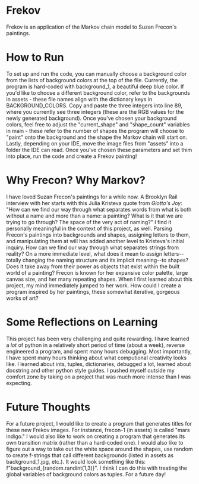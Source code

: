 # Frekov
 Frekov is an application of the Markov chain model to Suzan Frecon's paintings.
 
# How to Run

To set up and run the code, you can manually choose a background color from the lists of
background colors at the top of the file. Currently, the program is hard-coded with 
background_1, a beautiful deep blue color. If you'd like to choose a different background
color, refer to the backgrounds in assets - these file names align with the dictionary
keys in BACKGROUND_COLORS. Copy and paste the three integers into line 89, where you
currently see three integers (these are the RGB values for the newly generated background).
Once you've chosen your background colors, feel free to adjust the "current_shape" 
and "shape_count" variables in main - these refer to the number of shapes the program will 
choose to "paint" onto the background and the shape the Markov chain will start on. Lastly,
depending on your IDE, move the image files from "assets" into a folder the IDE can read.
Once you've chosen these parameters and set thim into place, run the code and create a 
Frekov painting!

# Why Frecon? Why Markov?

I have loved Suzan Frecon's paintings for a while now. A Brooklyn Rail interview with
her starts with this Julia Kristeva quote from *Giotto's Joy*: "How can we find our way 
through what separates words from what is both without a name and more than a name: 
a painting? What is it that we are trying to go through? The space of the very act of naming?"
I find it personally meaningful in the context of this project, as well. Parsing Frecon's
paintings into backgrounds and shapes, assigning letters to them, and manipulating them
at will has added another level to Kristeva's initial inquiry. How can we find our way
through what separates strings from reality? On a more immediate level, what does it mean
to assign letters--totally changing the naming structure and its implicit meaning--to shapes?
Does it take away from their power as objects that exist within the built world of a painting?
Frecon is known for her expansive color palette, large canvas size, and her many repeating
shapes. When I first learned about this project, my mind immediately jumped to her work. How
could I create a program inspired by her paintings, these somewhat iterative, gorgeous works
of art? 

# Some Reflections on Learning

This project has been very challenging and quite rewarding. I have learned a *lot* of 
python in a relatively short period of time (about a week), reverse engineered a program,
and spent many hours debugging. Most importantly, I have spent many hours thinking about what
computional creativity looks like. I learned about ints, tuples, dictionaries, debugged a lot,
learned about docstring and other python style guides. I pushed myself outside my comfort zone
by taking on a project that was much more intense than I was expecting. 

# Future Thoughts

For a future project, I would like to create a program that generates titles for these
new Frekov images. For instance, frecon-1 (in assets) is called "mars indigo." I would also
like to work on creating a program that generates its own transition matrix (rather than a
hard-coded one). I would also like to figure out a way to take out the white space around the 
shapes, use random to create f-strings that call different backgrounds (listed in assets as
background_1.jpg, etc.). It would look something like this: f"background_{random.randint(1,3)}". 
I think I can do this with treating the global variables of background colors as tuples. For a
future day!

